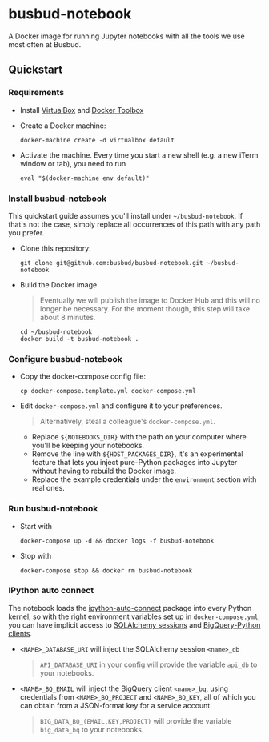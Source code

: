# busbud-notebook

A Docker image for running Jupyter notebooks with all the tools we use most often at Busbud.

## Quickstart

### Requirements

* Install [VirtualBox](https://www.virtualbox.org/) and [Docker Toolbox](https://www.docker.com/products/docker-toolbox)
* Create a Docker machine:

  ```
  docker-machine create -d virtualbox default
  ```
* Activate the machine. Every time you start a new shell (e.g. a new iTerm window or tab), you need to run

  ```
  eval "$(docker-machine env default)"
  ```

### Install busbud-notebook

This quickstart guide assumes you'll install under `~/busbud-notebook`.
If that's not the case, simply replace all occurrences of this path with any path you prefer.

* Clone this repository:

  ```
  git clone git@github.com:busbud/busbud-notebook.git ~/busbud-notebook
  ```

* Build the Docker image

  > Eventually we will publish the image to Docker Hub and this will no longer be necessary.
  > For the moment though, this step will take about 8 minutes.
  
  ```
  cd ~/busbud-notebook
  docker build -t busbud-notebook .
  ```

### Configure busbud-notebook

* Copy the docker-compose config file:

  ```
  cp docker-compose.template.yml docker-compose.yml
  ```
  
* Edit `docker-compose.yml` and configure it to your preferences.

  > Alternatively, steal a colleague's `docker-compose.yml`.
  
  * Replace `${NOTEBOOKS_DIR}` with the path on your computer where you'll be keeping your notebooks.
  * Remove the line with `${HOST_PACKAGES_DIR}`, it's an experimental feature that lets you inject pure-Python
    packages into Jupyter without having to rebuild the Docker image.
  * Replace the example credentials under the `environment` section with real ones.

### Run busbud-notebook

* Start with

  ```
  docker-compose up -d && docker logs -f busbud-notebook
  ```
  
* Stop with

  ```
  docker-compose stop && docker rm busbud-notebook
  ```
  
### IPython auto connect

The notebook loads the [ipython-auto-connect](https://github.com/busbud/ipython-auto-connect) package into every Python kernel, so with the right environment variables set up in `docker-compose.yml`, you can have implicit access to [SQLAlchemy sessions](http://docs.sqlalchemy.org/en/latest/orm/session_api.html#sqlalchemy.orm.session.Session) and [BigQuery-Python clients](https://github.com/tylertreat/BigQuery-Python).

* `<NAME>_DATABASE_URI` will inject the SQLAlchemy session `<name>_db`

  > `API_DATABASE_URI` in your config will provide the variable `api_db` to your notebooks.
  
* `<NAME>_BQ_EMAIL` will inject the BigQuery client `<name>_bq`, using credentials from `<NAME>_BQ_PROJECT` and `<NAME>_BQ_KEY`, all of which you can obtain from a JSON-format key for a service account.

  > `BIG_DATA_BQ_(EMAIL,KEY,PROJECT)` will provide the variable `big_data_bq` to your notebooks.

